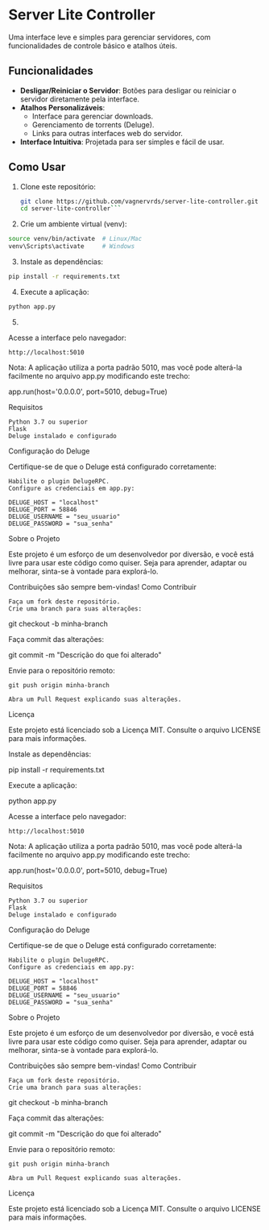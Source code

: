 # Server Lite Controller

Uma interface leve e simples para gerenciar servidores, com funcionalidades de controle básico e atalhos úteis.

## Funcionalidades

- **Desligar/Reiniciar o Servidor**: Botões para desligar ou reiniciar o servidor diretamente pela interface.
- **Atalhos Personalizáveis**:
  - Interface para gerenciar downloads.
  - Gerenciamento de torrents (Deluge).
  - Links para outras interfaces web do servidor.
- **Interface Intuitiva**: Projetada para ser simples e fácil de usar.

## Como Usar

1. Clone este repositório:
   ```bash
   git clone https://github.com/vagnervrds/server-lite-controller.git
   cd server-lite-controller```
2. Crie um ambiente virtual (venv):

```bash python3 -m venv venv
source venv/bin/activate  # Linux/Mac
venv\Scripts\activate     # Windows
```
3. Instale as dependências:

```bash 
pip install -r requirements.txt 
```

4. Execute a aplicação:
```bash 
python app.py
```
5. 
Acesse a interface pelo navegador:

    http://localhost:5010

Nota: A aplicação utiliza a porta padrão 5010, mas você pode alterá-la facilmente no arquivo app.py modificando este trecho:

app.run(host='0.0.0.0', port=5010, debug=True)

Requisitos

    Python 3.7 ou superior
    Flask
    Deluge instalado e configurado

Configuração do Deluge

Certifique-se de que o Deluge está configurado corretamente:

    Habilite o plugin DelugeRPC.
    Configure as credenciais em app.py:

    DELUGE_HOST = "localhost"
    DELUGE_PORT = 58846
    DELUGE_USERNAME = "seu_usuario"
    DELUGE_PASSWORD = "sua_senha"

Sobre o Projeto

Este projeto é um esforço de um desenvolvedor por diversão, e você está livre para usar este código como quiser. Seja para aprender, adaptar ou melhorar, sinta-se à vontade para explorá-lo.

Contribuições são sempre bem-vindas!
Como Contribuir

    Faça um fork deste repositório.
    Crie uma branch para suas alterações:

git checkout -b minha-branch

Faça commit das alterações:

git commit -m "Descrição do que foi alterado"

Envie para o repositório remoto:

    git push origin minha-branch

    Abra um Pull Request explicando suas alterações.

Licença

Este projeto está licenciado sob a Licença MIT. Consulte o arquivo LICENSE para mais informações.

Instale as dependências:

pip install -r requirements.txt

Execute a aplicação:

python app.py

Acesse a interface pelo navegador:

    http://localhost:5010

Nota: A aplicação utiliza a porta padrão 5010, mas você pode alterá-la facilmente no arquivo app.py modificando este trecho:

app.run(host='0.0.0.0', port=5010, debug=True)

Requisitos

    Python 3.7 ou superior
    Flask
    Deluge instalado e configurado

Configuração do Deluge

Certifique-se de que o Deluge está configurado corretamente:

    Habilite o plugin DelugeRPC.
    Configure as credenciais em app.py:

    DELUGE_HOST = "localhost"
    DELUGE_PORT = 58846
    DELUGE_USERNAME = "seu_usuario"
    DELUGE_PASSWORD = "sua_senha"

Sobre o Projeto

Este projeto é um esforço de um desenvolvedor por diversão, e você está livre para usar este código como quiser. Seja para aprender, adaptar ou melhorar, sinta-se à vontade para explorá-lo.

Contribuições são sempre bem-vindas!
Como Contribuir

    Faça um fork deste repositório.
    Crie uma branch para suas alterações:

git checkout -b minha-branch

Faça commit das alterações:

git commit -m "Descrição do que foi alterado"

Envie para o repositório remoto:

    git push origin minha-branch

    Abra um Pull Request explicando suas alterações.

Licença

Este projeto está licenciado sob a Licença MIT. Consulte o arquivo LICENSE para mais informações.

